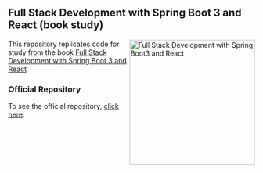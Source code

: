 ## Full Stack Development with Spring Boot 3 and React (book study)
<a href="https://www.packtpub.com/product/full-stack-development-with-spring-boot-3-and-react-fourth-edition/9781805122463"><img src="https://content.packt.com/_/image/original/B19818/cover_image_large.jpg" alt="Full Stack Development with Spring Boot3 and React" height="256px" align="right"></a>
This repository replicates code for study from the book [Full Stack Development with Spring Boot 3 and React](https://www.packtpub.com/product/full-stack-development-with-spring-boot-3-and-react-fourth-edition/9781805122463)
### Official Repository
To see the official repository, [click here](https://github.com/PacktPublishing/Full-Stack-Development-with-Spring-Boot-3-and-React-Fourth-Edition).
